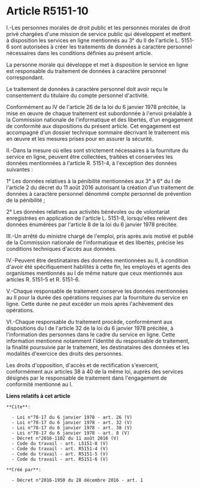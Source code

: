 # Article R5151-10

I.-Les personnes morales de droit public et les personnes morales de droit privé chargées d'une mission de service public qui
développent et mettent à disposition les services en ligne mentionnés au 3° du II de l'article L. 5151-6 sont autorisées à
créer les traitements de données à caractère personnel nécessaires dans les conditions définies au présent article. 

La personne morale qui développe et met à disposition le service en ligne est responsable du traitement de données à
caractère personnel correspondant. 

Le traitement de données à caractère personnel doit avoir reçu le consentement du titulaire du compte personnel d'activité. 

Conformément au IV de l'article 26 de la loi du 6 janvier 1978 précitée, la mise en œuvre de chaque traitement est
subordonnée à l'envoi préalable à la Commission nationale de l'informatique et des libertés, d'un engagement de conformité
aux dispositions du présent article. Cet engagement est accompagné d'un dossier technique sommaire décrivant le traitement
mis en œuvre et les mesures prises pour en assurer la sécurité. 

II.-Dans la mesure où elles sont strictement nécessaires à la fourniture du service en ligne, peuvent être collectées,
traitées et conservées les données mentionnées à l'article R. 5151-4, à l'exception des données suivantes : 

1° Les données relatives à la pénibilité mentionnées aux 3° à 6° du I de l'article 2 du décret du 11 août 2016 autorisant la
création d'un traitement de données à caractère personnel dénommé compte personnel de prévention de la pénibilité ; 

2° Les données relatives aux activités bénévoles ou de volontariat enregistrées en application de l'article L. 5151-8,
lorsqu'elles relèvent des données énumérées par l'article 8 de la loi du 6 janvier 1978 précitée. 

III.-Un arrêté du ministre chargé de l'emploi, pris après avis motivé et publié de la Commission nationale de l'informatique
et des libertés, précise les conditions techniques d'accès aux données. 

IV.-Peuvent être destinataires des données mentionnées au II, à condition d'avoir été spécifiquement habilités à cette fin,
les employés et agents des organismes mentionnés au I de même nature que ceux mentionnés aux articles R. 5151-5 et R.
5151-6. 

V.-Chaque responsable de traitement conserve les données mentionnées au II pour la durée des opérations requises par la
fourniture du service en ligne. Cette durée ne peut excéder un mois après l'achèvement des opérations. 

VI.-Chaque responsable du traitement procède, conformément aux dispositions du I de l'article 32 de la loi du 6 janvier 1978
précitée, à l'information des personnes dans le cadre du service en ligne. Cette information mentionne notamment l'identité
du responsable de traitement, la finalité poursuivie par le traitement, les destinataires des données et les modalités
d'exercice des droits des personnes. 

Les droits d'opposition, d'accès et de rectification s'exercent, conformément aux articles 38 à 40 de la même loi, auprès des
services désignés par le responsable de traitement dans l'engagement de conformité mentionné au I.

**Liens relatifs à cet article**

	**Cite**:

	  - Loi n°78-17 du 6 janvier 1978 - art. 26 (V)
	  - Loi n°78-17 du 6 janvier 1978 - art. 32 (V)
	  - Loi n°78-17 du 6 janvier 1978 - art. 38 (V)
	  - Loi n°78-17 du 6 janvier 1978 - art. 8 (V)
	  - Décret n°2016-1102 du 11 août 2016 (V)
	  - Code du travail - art. L5151-8 (V)
	  - Code du travail - art. R5151-4 (V)
	  - Code du travail - art. R5151-5 (V)
	  - Code du travail - art. R5151-6 (V)

	**Créé par**:

	  - Décret n°2016-1950 du 28 décembre 2016 - art. 1
